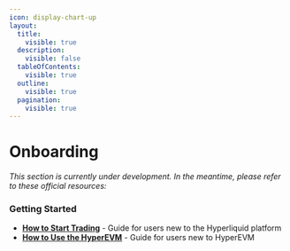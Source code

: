 ```yaml
---
icon: display-chart-up
layout:
  title:
    visible: true
  description:
    visible: false
  tableOfContents:
    visible: true
  outline:
    visible: true
  pagination:
    visible: true
---
```


# Onboarding

_This section is currently under development. In the meantime, please refer to these official resources:_

### Getting Started

* [**How to Start Trading**](https://hyperliquid.gitbook.io/hyperliquid-docs/onboarding/how-to-start-trading) - Guide for users new to the Hyperliquid platform
* [**How to Use the HyperEVM**](https://hyperliquid.gitbook.io/hyperliquid-docs/onboarding/how-to-use-the-hyperevm) - Guide for users new to HyperEVM

